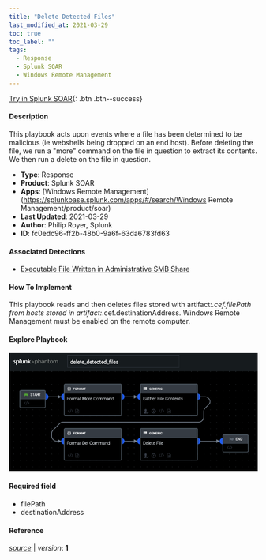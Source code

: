 ```yaml
---
title: "Delete Detected Files"
last_modified_at: 2021-03-29
toc: true
toc_label: ""
tags:
  - Response
  - Splunk SOAR
  - Windows Remote Management
---
```


[Try in Splunk SOAR](https://www.splunk.com/en_us/software/splunk-security-orchestration-and-automation.html){: .btn .btn--success}

#### Description

This playbook acts upon events where a file has been determined to be malicious (ie webshells being dropped on an end host). Before deleting the file, we run a &#34;more&#34; command on the file in question to extract its contents. We then run a delete on the file in question.

- **Type**: Response
- **Product**: Splunk SOAR
- **Apps**: [Windows Remote Management](https://splunkbase.splunk.com/apps/#/search/Windows Remote Management/product/soar)
- **Last Updated**: 2021-03-29
- **Author**: Philip Royer, Splunk
- **ID**: fc0edc96-ff2b-48b0-9a6f-63da6783fd63

#### Associated Detections
























































































































































































































































































































































































* [Executable File Written in Administrative SMB Share](/endpoint/f63c34fe-a435-11eb-935a-acde48001122/)















































































































































































































































































































































































































































































































































































































































































































































































































































































































































































































































#### How To Implement
This playbook reads and then deletes files stored with artifact:*.cef.filePath from hosts stored in artifact:*.cef.destinationAddress. Windows Remote Management must be enabled on the remote computer.


#### Explore Playbook

![explore](https://raw.githubusercontent.com/splunk/security_content/develop/playbooks/delete_detected_files.png)

#### Required field
* filePath
* destinationAddress


#### Reference



[*source*](https://github.com/splunk/security_content/tree/develop/playbooks/delete_detected_files.yml) \| *version*: **1**